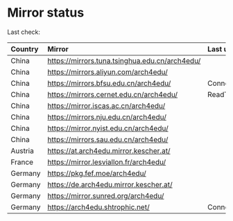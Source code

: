<script src="./time.js"></script>
# Mirror status
Last check: <script type="text/javascript">localize(1756624867.1905377);</script>

|Country|Mirror|Last update|
|:------|:-----|:----------|
|China|https://mirrors.tuna.tsinghua.edu.cn/arch4edu/|<script type="text/javascript">localize(1756536357);</script>|
|China|https://mirrors.aliyun.com/arch4edu/|<script type="text/javascript">localize(1756536357);</script>|
|China|https://mirrors.bfsu.edu.cn/arch4edu/|ConnectionError|
|China|https://mirrors.cernet.edu.cn/arch4edu/|ReadTimeout|
|China|https://mirror.iscas.ac.cn/arch4edu/|<script type="text/javascript">localize(1756536357);</script>|
|China|https://mirrors.nju.edu.cn/arch4edu/|<script type="text/javascript">localize(1756536357);</script>|
|China|https://mirror.nyist.edu.cn/arch4edu/|<script type="text/javascript">localize(1756536357);</script>|
|China|https://mirrors.sau.edu.cn/arch4edu/|<script type="text/javascript">localize(1756536357);</script>|
|Austria|https://at.arch4edu.mirror.kescher.at/|<script type="text/javascript">localize(1756104457);</script>|
|France|https://mirror.lesviallon.fr/arch4edu/|<script type="text/javascript">localize(1756536357);</script>|
|Germany|https://pkg.fef.moe/arch4edu/|<script type="text/javascript">localize(1756104457);</script>|
|Germany|https://de.arch4edu.mirror.kescher.at/|<script type="text/javascript">localize(1756104457);</script>|
|Germany|https://mirror.sunred.org/arch4edu/|<script type="text/javascript">localize(1756536357);</script>|
|Germany|https://arch4edu.shtrophic.net/|ConnectionError|

<script src="./tablefilter/tablefilter.js"></script>
<script src="./table.js"></script>